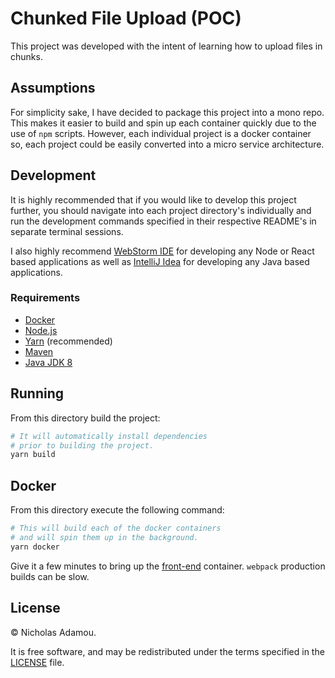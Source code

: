 # Chunked File Upload (POC)

This project was developed with the intent of learning how to upload files in chunks.

## Assumptions

For simplicity sake, I have decided to package this project into a mono repo. This makes it easier to build and spin up each container quickly due to the use of `npm` scripts. However, each individual project is a docker container so, each project could be easily converted into a micro service architecture.

## Development

It is highly recommended that if you would like to develop this project further, you should navigate into each project directory's individually and run the development commands specified in their respective README's in separate terminal sessions.

I also highly recommend [WebStorm IDE](https://www.jetbrains.com/webstorm/) for developing any Node or React based applications as well as [IntelliJ Idea](https://www.jetbrains.com/idea/) for developing any Java based applications.

### Requirements

- [Docker](http://docker.com/)
- [Node.js](https://nodejs.org/en/)
- [Yarn](https://yarnpkg.com/en/) (recommended)
- [Maven](https://maven.apache.org/)
- [Java JDK 8](https://www.oracle.com/java/technologies/downloads/)

## Running

From this directory build the project:

```bash
# It will automatically install dependencies
# prior to building the project.
yarn build
```

## Docker

From this directory execute the following command:

```bash
# This will build each of the docker containers
# and will spin them up in the background.
yarn docker
```

Give it a few minutes to bring up the [front-end](/front-end) container. `webpack` production builds can be slow.

## License

© Nicholas Adamou.

It is free software, and may be redistributed under the terms specified in the [LICENSE] file.

[license]: LICENSE
